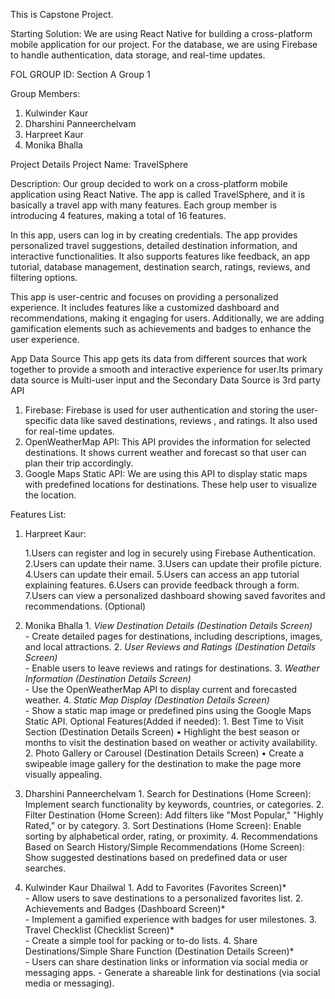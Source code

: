 This is Capstone Project.


Starting Solution: 
We are using React Native for building a cross-platform mobile application for our project. For the database, we are using Firebase to handle authentication, data storage, and real-time updates.

FOL GROUP ID: Section A Group 1


Group Members:
1. Kulwinder Kaur
2. Dharshini Panneerchelvam
3. Harpreet Kaur
4. Monika Bhalla

Project Details
Project Name: TravelSphere

Description:
Our group decided to work on a cross-platform mobile application using React Native. The app is called TravelSphere, and it is basically a travel app with many features. Each group member is introducing 4 features, making a total of 16 features.

In this app, users can log in by creating credentials. The app provides personalized travel suggestions, detailed destination information, and interactive functionalities. It also supports features like feedback, an app tutorial, database management, destination search, ratings, reviews, and filtering options.

This app is user-centric and focuses on providing a personalized experience. It includes features like a customized dashboard and recommendations, making it engaging for users. Additionally, we are adding gamification elements such as achievements and badges to enhance the user experience.

App Data Source
This app gets its data from different sources that work together to provide a smooth and interactive experience for user.Its primary data source is Multi-user input and the Secondary Data Source is 3rd party API 
1. Firebase: 
   Firebase is used for user authentication and storing the user-specific data like saved destinations, reviews , and ratings. It also used for real-time updates.
2. OpenWeatherMap API:
   This API provides the information for selected destinations. It shows current weather and forecast so that user can plan their trip accordingly.
3. Google Maps Static API:
   We are using this API to display static maps with predefined locations for destinations. These help user to visualize the location.


Features List: 
1. Harpreet Kaur:

      1.Users can register and log in securely using Firebase Authentication.
      2.Users can update their name.
      3.Users can update their profile picture.
      4.Users can update their email.
      5.Users can access an app tutorial explaining features.
      6.Users can provide feedback through a form.
      7.Users can view a personalized dashboard showing saved favorites and recommendations. (Optional)
      
2. Monika Bhalla
         1. *View Destination Details (Destination Details Screen)*  
            - Create detailed pages for destinations, including descriptions, images, and local attractions.
         2. *User Reviews and Ratings (Destination Details Screen)*  
            - Enable users to leave reviews and ratings for destinations.
         3. *Weather Information (Destination Details Screen)*  
            - Use the OpenWeatherMap API to display current and forecasted weather.
         4. *Static Map Display (Destination Details Screen)*  
            - Show a static map image or predefined pins using the Google Maps Static API.
      Optional Features(Added if needed): 
         1. Best Time to Visit Section (Destination Details Screen)
         •	Highlight the best season or months to visit the destination based on weather or activity availability.
         2. Photo Gallery or Carousel (Destination Details Screen)
         •	Create a swipeable image gallery for the destination to make the page more visually appealing.
3. Dharshini Panneerchelvam
        1. Search for Destinations (Home Screen): Implement search functionality by keywords, countries, or categories. 
        2. Filter Destination (Home Screen): Add filters like "Most Popular," "Highly Rated," or by category. 
        3. Sort Destinations (Home Screen): Enable sorting by alphabetical order, rating, or proximity. 
        4. Recommendations Based on Search History/Simple Recommendations (Home Screen): Show suggested destinations based on predefined data or user searches.

4. Kulwinder Kaur Dhailwal
        1. Add to Favorites (Favorites Screen)*  
           - Allow users to save destinations to a personalized favorites list.
        2. Achievements and Badges (Dashboard Screen)*  
           - Implement a gamified experience with badges for user milestones.
        3. Travel Checklist (Checklist Screen)*  
           - Create a simple tool for packing or to-do lists.
        4. Share Destinations/Simple Share Function (Destination Details Screen)*  
           - Users can share destination links or information via social media or messaging apps. 
           - Generate a shareable link for destinations (via social media or messaging). 

